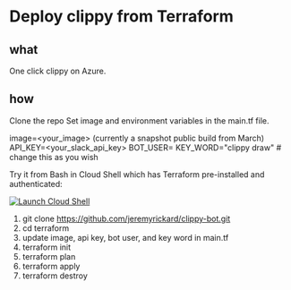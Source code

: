 # Deploy clippy from Terraform

## what

One click clippy on Azure.

## how

Clone the repo
Set image and environment variables in the main.tf file.

image=<your_image> (currently a snapshot public build from March)
API_KEY=<your_slack_api_key>
BOT_USER=<the name you want it to use>
KEY_WORD="clippy draw" # change this as you wish

Try it from Bash in Cloud Shell which has Terraform pre-installed and authenticated:

[![Launch Cloud Shell](https://shell.azure.com/images/launchcloudshell.png "Launch Cloud Shell")](https://shell.azure.com/bash)

1. git clone https://github.com/jeremyrickard/clippy-bot.git
2. cd terraform
3. update image, api key, bot user, and key word in main.tf
4. terraform init
5. terraform plan
6. terraform apply
7. terraform destroy